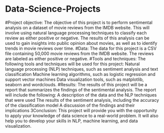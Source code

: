 # Data-Science-Projects
#Project objective: The objective of this project is to perform sentimental analysis on a dataset of movie reviews from the IMDB website. This will involve using natural language processing techniques to classify each review as either positive or negative. The results of this analysis can be used to gain insights into public opinion about movies, as well as to identify trends in movie reviews over time.
#Data: The data for this project is a CSV file containing 50,000 movie reviews from the IMDB website. The reviews are labeled as either positive or negative.
#Tools and techniques: The following tools and techniques will be used for this project:
                       Natural language processing (NLP) techniques, such as sentiment analysis and text classification
                       Machine learning algorithms, such as logistic regression and support vector machines
                       Data visualization tools, such as matplotlib, seaborn and wordclouds.
#Results: The results of this project will be a report that summarizes the findings of the sentimental analysis. The report will include the following:
          A description of the data and the NLP techniques that were used
          The results of the sentiment analysis, including the accuracy of the classification model
          A discussion of the findings and their implications
3Conclusion: This project will provide you with the opportunity to apply your knowledge of data science to a real-world problem. It will also help you to develop your skills in NLP, machine learning, and data visualization.
